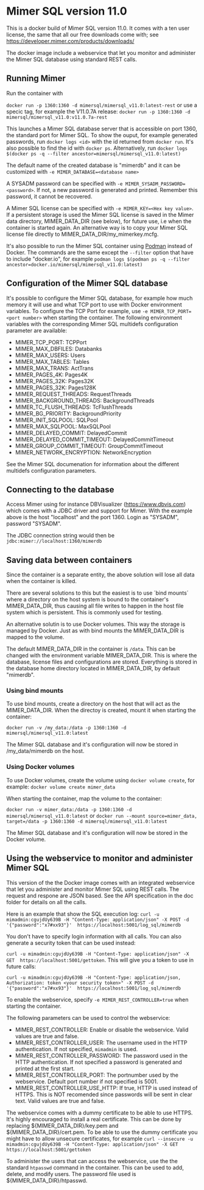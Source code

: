 # Mimer SQL version 11.0

This is a docker build of Mimer SQL version 11.0. It comes with a ten user license, the same that all our free downloads come with; see https://developer.mimer.com/products/downloads/

The docker image include a webservice that let you monitor and administer the Mimer SQL database using standard REST calls.

## Running Mimer
Run the container with

```docker run -p 1360:1360 -d mimersql/mimersql_v11.0:latest-rest```
or use a specic tag, for example the V11.0.7A release:
```docker run -p 1360:1360 -d mimersql/mimersql_v11.0:v11.0.7a-rest```

This launches a Mimer SQL database server that is accessible on port 1360, the standard port for Mimer SQL. To show the ouput, for example generated passwords, run ``` docker logs <id> ``` with the id returned from ``` docker run ```. It's also possible to find the id with ``` docker ps ```. Alternatively, run ``` docker logs $(docker ps -q --filter ancestor=mimersql/mimersql_v11.0:latest) ```

The default name of the created database is "mimerdb" and it can be customized with ```-e MIMER_DATABASE=<database name>```

A SYSADM password can be specified with ```-e MIMER_SYSADM_PASSWORD=<password>```. If not, a new password is generated and printed. Remember this password, it cannot be recovered.

A Mimer SQL license can be specified with ```-e MIMER_KEY=<Hex key value>```. If a persistent storage is used the Mimer SQL license is saved in the Mimer data directory, MIMER_DATA_DIR (see below), for future use, i.e when the container is started again. An alternative way is to copy your Mimer SQL license file directly to MIMER_DATA_DIR/my_mimerkey.mcfg.

It's also possible to run the Mimer SQL container using <a href="https://podman.io/">Podman</a> instead of Docker. The commands are the same except the ```--filter``` option that have to include "docker.io", for example ``` podman logs $(podman ps -q --filter ancestor=docker.io/mimersql/mimersql_v11.0:latest) ```

## Configuration of the Mimer SQL database
It's possible to configure the Mimer SQL database, for example how much memory it will use and what TCP port to use with Docker environment variables. To configure the TCP Port for example, use ```-e MIMER_TCP_PORT=<port number>``` when starting the container. The following environment variables with the corresponding Mimer SQL multidefs configuration parameter are available:

- MIMER_TCP_PORT: TCPPort
- MIMER_MAX_DBFILES: Databanks
- MIMER_MAX_USERS: Users
- MIMER_MAX_TABLES: Tables
- MIMER_MAX_TRANS: ActTrans
- MIMER_PAGES_4K: Pages4K
- MIMER_PAGES_32K: Pages32K
- MIMER_PAGES_32K: Pages128K
- MIMER_REQUEST_THREADS: RequestThreads
- MIMER_BACKGROUND_THREADS: BackgroundThreads
- MIMER_TC_FLUSH_THREADS: TcFlushThreads
- MIMER_BG_PRIORITY: BackgroundPriority
- MIMER_INIT_SQLPOOL: SQLPool
- MIMER_MAX_SQLPOOL: MaxSQLPool
- MIMER_DELAYED_COMMIT: DelayedCommit
- MIMER_DELAYED_COMMIT_TIMEOUT: DelayedCommitTimeout
- MIMER_GROUP_COMMIT_TIMEOUT: GroupCommitTimeout
- MIMER_NETWORK_ENCRYPTION: NetworkEncryption

See the Mimer SQL documenation for information about the different multidefs configuration parameters.

## Connecting to the database
Access Mimer using for instance DBVisualizer (https://www.dbvis.com) which comes with a JDBC driver and support for Mimer. With the example above is the host "localhost" and the port 1360. Login as "SYSADM", password "SYSADM".

The JDBC connection string would then be
```jdbc:mimer://localhost:1360/mimerdb```

## Saving data between containers
Since the container is a separate entity, the above solution will lose all data when the container is killed. 

There are several solutions to this but the easiest is to use ´bind mounts´ where a directory on the host system is bound to the container's MIMER_DATA_DIR, thus causing all file writes to happen in the host file system which is persistent. This is commonly used for testing.

An alternative solutin is to use Docker volumes. This way the storage is managed by Docker. Just as with bind mounts the MIMER_DATA_DIR is mapped to the volume.

The default MIMER_DATA_DIR in the container is `/data`. This can be changed with the environment variable MIMER_DATA_DIR. This is where the database, license files and configurations are stored. Everything is stored in the database home directory located in MIMER_DATA_DIR, by default "mimerdb".

### Using bind mounts
To use bind mounts, create a directory on the host that will act as the MIMER_DATA_DIR. When the directoy is created, mount it when starting the container:

```docker run -v /my_data:/data -p 1360:1360 -d mimersql/mimersql_v11.0:latest```

The Mimer SQL database and it's configuration will now be stored in /my_data/mimerdb on the host.

### Using Docker volumes
To use Docker volumes, create the volume using ```docker volume create```, for example:
```docker volume create mimer_data```

When starting the container, map the volume to the container:

```docker run -v mimer_data:/data -p 1360:1360 -d mimersql/mimersql_v11.0:latest```
or
```docker run --mount source=mimer_data, target=/data -p 1360:1360 -d mimersql/mimersql_v11.0:latest```

The Mimer SQL database and it's configuration will now be stored in the Docker volume.

## Using the webservice to monitor and administer Mimer SQL
This version of the the Docker image comes with an integrated webservice that let you administer and monitor Mimer SQL using REST calls. The request and respone are JSON based. See the API specification in the doc folder for details on all the calls.

Here is an example that show the SQL execution log:
```curl -u mimadmin:cgujdUy639B -H "Content-Type: application/json" -X POST -d '{"password":"x7#xx93"}'  https://localhost:5001/log_sql/mimerdb```

You don't have to specify login information with all calls. You can also generate a security token that can be used instead:

```curl -u mimadmin:cgujdUy639B -H "Content-Type: application/json" -X GET  https://localhost:5001/gettoken```. This will give you a token to use in future calls:

```curl -u mimadmin:cgujdUy639B -H "Content-Type: application/json, Authorization: token <your security token>" -X POST -d '{"password":"x7#xx93"}'  https://localhost:5001/log_sql/mimerdb```

To enable the webservice, specify `-e MIMER_REST_CONTROLLER=true` when starting the container.

The following parameters can be used to control the webservice:
- MIMER_REST_CONTROLLER: Enable or disable the webservice. Valid values are true and false.
- MIMER_REST_CONTROLLER_USER: The username used in the HTTP authentication. If not specified, `mimadmin` is used.
- MIMER_REST_CONTROLLER_PASSWORD: The password used in the HTTP authentication. If not specified a password is generated and printed at the first start.
- MIMER_REST_CONTROLLER_PORT: The portnumber used by the webservice. Default port number if not specified is 5001.
- MIMER_REST_CONTROLLER_USE_HTTP: If true, HTTP is used instead of HTTPS. This is NOT recomended since passwords will be sent in clear text. Valid values are true and false.

The webservice comes with a dummy certificate to be able to use HTTPS. It's highly encouraged to install a real certificate. This can be done by replacing ${MIMER_DATA_DIR}/key.pem and ${MIMER_DATA_DIR}/cert.pem. To be able to use the dummy certificate you might have to allow unsecure certificates, for example ```curl --insecure -u mimadmin:cgujdUy639B -H "Content-Type: application/json" -X GET  https://localhost:5001/gettoken```

To administer the users that can access the webservice, use the the standard `htpasswd` command in the container. This can be used to add, delete, and modify users. The password file used is ${MIMER_DATA_DIR}/htpasswd.